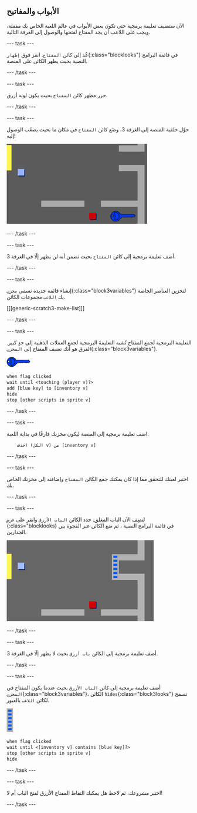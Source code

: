 ## الأبواب والمفاتيح

الآن ستضيف تعليمة برمجية حتى تكون بعض الأبواب في عالم اللعبة الخاص بك مقفلة، ويجب على اللاعب أن يجد المفتاح لفتحها والوصول إلى الغرفة التالية.

--- task ---

عُد إلى كائن `المفتاح`. انقر فوق `إظهار`{:class="blocklooks"} في قائمة البرامج النصية بحيث يظهر الكائن على المنصة.

--- /task ---

--- task ---

حرر مظهر كائن `المفتاح` بحيث يكون لونه أزرق.

--- /task ---

--- task ---

حوِّل خلفية المنصة إلى الغرفة 3، وضَع كائن `المفتاح` في مكان ما بحيث يصعُب الوصول إليه!

![لقطة الشاشة](images/world-key.png)

--- /task ---

--- task ---

أضف تعليمة برمجية إلى كائن `المفتاح` بحيث تضمن أنه لن يظهر إلّا في الغرفة 3.

--- /task ---

--- task ---

إنشاء قائمة جديدة تسمى `مخزن`{:class="block3variables"} لتخزين العناصر الخاصة بك `اللاعب` مجموعات الكائن.

[[[generic-scratch3-make-list]]]

--- /task ---

--- task ---

التعليمة البرمجية لجمع المفتاح تُشبه التعليمةَ البرمجية لجمع العملات الذهبية إلى حدٍ كبير. الفرق هو أنك تضيف المفتاح إلى `المخزن`{:class="block3variables"}.

![مفتاح](images/key.png)

```blocks3
when flag clicked
wait until <touching (player v)?>
add [blue key] to [inventory v]
hide
stop [other scripts in sprite v]
```

--- /task ---

--- task ---

اضف تعليمة برمجية إلى المنصة ليكون مخزنك فارغًا في بداية اللعبة.

```blocks3
	احذف (الكل v) من [inventory v]
```

--- /task ---

--- task ---

اختبر لعبتك للتحقق مما إذا كان يمكنك جمع الكائن `المفتاح` وإضافته إلى مخزنك الخاص بك.

--- /task ---

--- task ---

لنضِف الآن الباب المغلق. حدد الكائن `الباب الأزرق` وانقر على `عرض `{:class="blocklooks} في قائمة البرامج النصية ، ثم ضع الكائن عبر الفجوة بين الجدارين.

![لقطة الشاشة](images/world-door.png)

--- /task ---

--- task ---

أضف تعليمة برمجية إلى الكائن `باب أزرق` بحيث لا يظهر إلّا في الغرفة 3.

--- /task ---

--- task ---

أضف تعليمة برمجية إلى كائن `الباب الأزرق` بحيث عندما يكون المفتاح في `المخزن`{:class="block3variables"}، الكائن `hides`{:class="block3looks"} تسمح لكائن `اللاعب` بالعبور.

![باب](images/door.png)

```blocks3
when flag clicked
wait until <[inventory v] contains [blue key]?>
stop [other scripts in sprite v]
hide
```

--- /task ---

--- task ---

اختبر مشروعك، ثم لاحظ هل يمكنك التقاط المفتاح الأزرق لفتح الباب أم لا!

--- /task ---